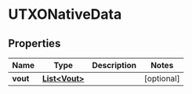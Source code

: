 

# UTXONativeData


## Properties

Name | Type | Description | Notes
------------ | ------------- | ------------- | -------------
**vout** | [**List&lt;Vout&gt;**](Vout.md) |  |  [optional]



